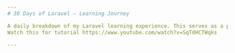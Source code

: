 ```yaml
---
# 30 Days of Laravel – Learning Journey

A daily breakdown of my Laravel learning experience. This serves as a personal guide and reference as I dive into the Laravel framework.
Watch this for tutorial https://www.youtube.com/watch?v=SqTdHCTWqks

---
```


